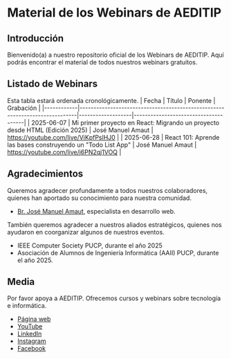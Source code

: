# Material de los Webinars de AEDITIP

## Introducción
Bienvenido(a) a nuestro repositorio oficial de los Webinars de AEDITIP. Aquí podrás encontrar el material de todos nuestros webinars gratuitos.

## Listado de Webinars
Esta tabla estará ordenada cronológicamente.
| Fecha      | Título                                                                      | Ponente           | Grabación                            |
|------------|-----------------------------------------------------------------------------|-------------------|--------------------------------------|
| 2025-06-07 | Mi primer proyecto en React: Migrando un proyecto desde HTML (Edición 2025) | José Manuel Amaut | https://youtube.com/live/ViKpfPslHJ0 |
| 2025-06-28 | React 101: Aprende las bases construyendo un "Todo List App"                | José Manuel Amaut | https://youtube.com/live/j6PN2qj1VOQ |

## Agradecimientos
Queremos agradecer profundamente a todos nuestros colaboradores, quienes han aportado su conocimiento para nuestra comunidad.
- [Br. José Manuel Amaut](https://www.linkedin.com/in/jos%C3%A9-manuel-amaut-794549119), especialista en desarrollo web.

También queremos agradecer a nuestros aliados estratégicos, quienes nos ayudaron en coorganizar algunos de nuestros eventos.
- IEEE Computer Society PUCP, durante el año 2025
- Asociación de Alumnos de Ingeniería Informática (AAII) PUCP, durante el año 2025.

## Media
Por favor apoya a AEDITIP. Ofrecemos cursos y webinars sobre tecnología e informática.
- [Página web](https://www.aeditip.com)
- [YouTube](https://www.youtube.com/c/AEDITIP)
- [LinkedIn](https://www.linkedin.com/company/AEDITIP/)
- [Instagram](https://www.instagram.com/aeditip)
- [Facebook](https://www.facebook.com/aeditip)
